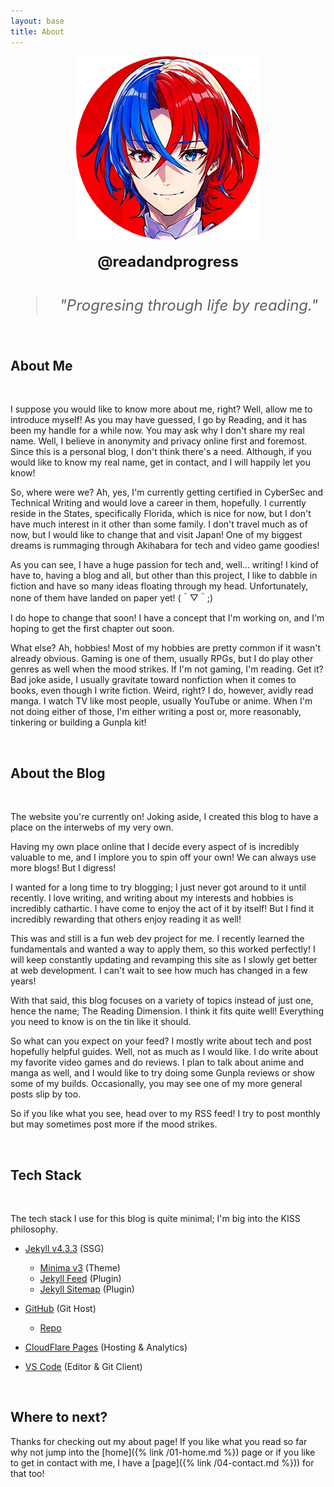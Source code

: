 ```yaml
---
layout: base
title: About
---
```


<div style="text-align: center;">
    <img src="/assets/images/avatar.png" alt="Avatar">
</div>
<br>
<div style="text-align: center;">
    <span style="font-size: 24px; font-weight: bold;">
        @readandprogress
    </span>
</div>
<br>
<div style="text-align: center;">
    <blockquote style="font-size: 24px; font-style: italic;">
        "Progresing through life by reading."
    </blockquote>
</div>

<br>

## About Me

<br>

I suppose you would like to know more about me, right? Well, allow me to introduce myself! As you may have guessed, I go by Reading, and it has been my handle for a while now. You may ask why I don't share my real name. Well, I believe in anonymity and privacy online first and foremost. Since this is a personal blog, I don't think there's a need. Although, if you would like to know my real name, get in contact, and I will happily let you know!

So, where were we? Ah, yes, I'm currently getting certified in CyberSec and Technical Writing and would love a career in them, hopefully. I currently reside in the States, specifically Florida, which is nice for now, but I don't have much interest in it other than some family. I don't travel much as of now, but I would like to change that and visit Japan! One of my biggest dreams is rummaging through Akihabara for tech and video game goodies!

As you can see, I have a huge passion for tech and, well... writing! I kind of have to, having a blog and all, but other than this project, I like to dabble in fiction and have so many ideas floating through my head. Unfortunately, none of them have landed on paper yet! (＾▽＾;)

I do hope to change that soon! I have a concept that I'm working on, and I'm hoping to get the first chapter out soon.

What else? Ah, hobbies! Most of my hobbies are pretty common if it wasn't already obvious. Gaming is one of them, usually RPGs, but I do play other genres as well when the mood strikes. If I'm not gaming, I'm reading. Get it? Bad joke aside, I usually gravitate toward nonfiction when it comes to books, even though I write fiction. Weird, right? I do, however, avidly read manga. I watch TV like most people, usually YouTube or anime. When I'm not doing either of those, I'm either writing a post or, more reasonably, tinkering or building a Gunpla kit!

<br>

## About the Blog

<br>

The website you're currently on! Joking aside, I created this blog to have a place on the interwebs of my very own.

Having my own place online that I decide every aspect of is incredibly valuable to me, and I implore you to spin off your own! We can always use more blogs! But I digress!

I wanted for a long time to try blogging; I just never got around to it until recently. I love writing, and writing about my interests and hobbies is incredibly cathartic. I have come to enjoy the act of it by itself! But I find it incredibly rewarding that others enjoy reading it as well!

This was and still is a fun web dev project for me. I recently learned the fundamentals and wanted a way to apply them, so this worked perfectly! I will keep constantly updating and revamping this site as I slowly get better at web development. I can't wait to see how much has changed in a few years!

With that said, this blog focuses on a variety of topics instead of just one, hence the name; The Reading Dimension. I think it fits quite well! Everything you need to know is on the tin like it should.

So what can you expect on your feed? I mostly write about tech and post hopefully helpful guides. Well, not as much as I would like. I do write about my favorite video games and do reviews. I plan to talk about anime and manga as well, and I would like to try doing some Gunpla reviews or show some of my builds. Occasionally, you may see one of my more general posts slip by too.

So if you like what you see, head over to my RSS feed! I try to post monthly but may sometimes post more if the mood strikes.

<br>

## Tech Stack

<br>

The tech stack I use for this blog is quite minimal; I'm big into the KISS philosophy.

- [Jekyll v4.3.3](https://jekyllrb.com/) (SSG)
   - [Minima v3](https://github.com/jekyll/minima) (Theme)
   - [Jekyll Feed](https://github.com/jekyll/jekyll-feed) (Plugin)
   - [Jekyll Sitemap](https://github.com/jekyll/jekyll-sitemap) (Plugin)
   
- [GitHub](https://github.com/) (Git Host)
   - [Repo](https://github.com/readandprogress/thereadingdimension) 

- [CloudFlare Pages](https://pages.cloudflare.com/) (Hosting & Analytics)

- [VS Code](https://code.visualstudio.com/) (Editor & Git Client)

<br>

## Where to next? 

Thanks for checking out my about page! If you like what you read so far why not jump into the [home]({% link /01-home.md %}) page or if you like to get in contact with me, I have a [page]({% link /04-contact.md %})) for that too! 








